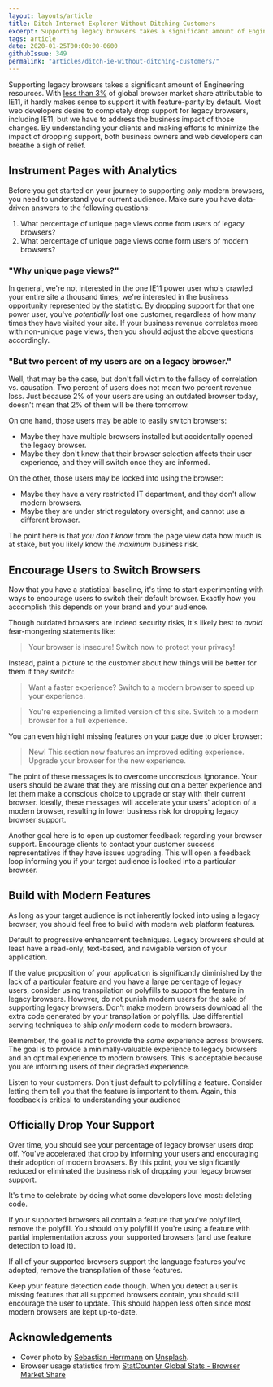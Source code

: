 ```yaml
---
layout: layouts/article
title: Ditch Internet Explorer Without Ditching Customers
excerpt: Supporting legacy browsers takes a significant amount of Engineering resources. Understanding your clients and minimizing the impact of dropping support is the key to confidently dropping support.
tags: article
date: 2020-01-25T00:00:00-0600
githubIssue: 349
permalink: "articles/ditch-ie-without-ditching-customers/"
---
```


Supporting legacy browsers takes a significant amount of Engineering resources. With [less than 3%](https://gs.statcounter.com/browser-market-share) of global browser market share attributable to IE11, it hardly makes sense to support it with feature-parity by default. Most web developers desire to completely drop support for legacy browsers, including IE11, but we have to address the business impact of those changes. By understanding your clients and making efforts to minimize the impact of dropping support, both business owners and web developers can breathe a sigh of relief.

## Instrument Pages with Analytics

Before you get started on your journey to supporting _only_ modern browsers, you need to understand your current audience. Make sure you have data-driven answers to the following questions:

1. What percentage of unique page views come from users of legacy browsers?
1. What percentage of unique page views come form users of modern browsers?

### "Why unique page views?"

In general, we're not interested in the one IE11 power user who's crawled your entire site a thousand times; we're interested in the business opportunity represented by the statistic. By dropping support for that one power user, you've _potentially_ lost one customer, regardless of how many times they have visited your site. If your business revenue correlates more with non-unique page views, then you should adjust the above questions accordingly.

### "But two percent of my users are on a legacy browser."

Well, that may be the case, but don't fall victim to the fallacy of correlation vs. causation. Two percent of users does not mean two percent revenue loss. Just because 2% of your users are using an outdated browser today, doesn't mean that 2% of them will be there tomorrow.

On one hand, those users may be able to easily switch browsers:

- Maybe they have multiple browsers installed but accidentally opened the legacy browser.
- Maybe they don't know that their browser selection affects their user experience, and they will switch once they are informed.

On the other, those users may be locked into using the browser:

- Maybe they have a very restricted IT department, and they don't allow modern browsers.
- Maybe they are under strict regulatory oversight, and cannot use a different browser.

The point here is that _you don't know_ from the page view data how much is at stake, but you likely know the _maximum_ business risk.

## Encourage Users to Switch Browsers

Now that you have a statistical baseline, it's time to start experimenting with ways to encourage users to switch their default browser. Exactly how you accomplish this depends on your brand and your audience.

Though outdated browsers are indeed security risks, it's likely best to _avoid_ fear-mongering statements like:

> Your browser is insecure! Switch now to protect your privacy!

Instead, paint a picture to the customer about how things will be better for them if they switch:

> Want a faster experience? Switch to a modern browser to speed up your experience.

> You're experiencing a limited version of this site. Switch to a modern browser for a full experience.

You can even highlight missing features on your page due to older browser:

> New! This section now features an improved editing experience. Upgrade your browser for the new experience.

The point of these messages is to overcome unconscious ignorance. Your users should be aware that they are missing out on a better experience and let them make a conscious choice to upgrade or stay with their current browser. Ideally, these messages will accelerate your users' adoption of a modern browser, resulting in lower business risk for dropping legacy browser support.

Another goal here is to open up customer feedback regarding your browser support. Encourage clients to contact your customer success representatives if they have issues upgrading. This will open a feedback loop informing you if your target audience is locked into a particular browser.

## Build with Modern Features

As long as your target audience is not inherently locked into using a legacy browser, you should feel free to build with modern web platform features.

Default to progressive enhancement techniques. Legacy browsers should at least have a read-only, text-based, and navigable version of your application.

If the value proposition of your application is significantly diminished by the lack of a particular feature and you have a large percentage of legacy users, consider using transpilation or polyfills to support the feature in legacy browsers. However, do not punish modern users for the sake of supporting legacy browsers. Don't make modern browsers download all the extra code generated by your transpilation or polyfills. Use differential serving techniques to ship _only_ modern code to modern browsers.

Remember, the goal is _not_ to provide the _same_ experience across browsers. The goal is to provide a minimally-valuable experience to legacy browsers and an optimal experience to modern browsers. This is acceptable because you are informing users of their degraded experience.

Listen to your customers. Don't just default to polyfilling a feature. Consider letting them tell you that the feature is important to them. Again, this feedback is critical to understanding your audience

## Officially Drop Your Support

Over time, you should see your percentage of legacy browser users drop off. You've accelerated that drop by informing your users and encouraging their adoption of modern browsers. By this point, you've significantly reduced or eliminated the business risk of dropping your legacy browser support.

It's time to celebrate by doing what some developers love most: deleting code.

If your supported browsers all contain a feature that you've polyfilled, remove the polyfill. You should only polyfill if you're using a feature with partial implementation across your supported browsers (and use feature detection to load it).

If all of your supported browsers support the language features you've adopted, remove the transpilation of those features.

Keep your feature detection code though. When you detect a user is missing features that all supported browsers contain, you should still encourage the user to update. This should happen less often since most modern browsers are kept up-to-date.

## Acknowledgements

- Cover photo by [Sebastian Herrmann](https://unsplash.com/@officestock?utm_source=unsplash&utm_medium=referral&utm_content=creditCopyText) on [Unsplash](https://unsplash.com/s/photos/frustration?utm_source=unsplash&utm_medium=referral&utm_content=creditCopyText).
- Browser usage statistics from [StatCounter Global Stats - Browser Market Share](https://gs.statcounter.com/browser-market-share)

